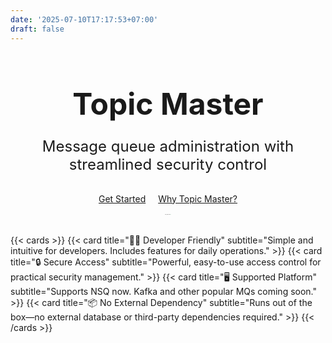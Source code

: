 ```yaml
---
date: '2025-07-10T17:17:53+07:00'
draft: false
---
```


<div align="center" style="margin-top: 2rem; margin-bottom: 2rem;">
  <h1 style="font-size: 3rem; font-weight: bold; margin-bottom: 1rem;">Topic Master</h1>
  <p style="font-size: 1.5rem; margin-bottom: 2rem;">
    Message queue administration with streamlined security control
  </p>
  <a href="/docs/getting-started/" class="button button--primary" style="margin-right: 1rem;">Get Started</a>
  <a href="/docs/overview" class="button">Why Topic Master?</a>
  <div style= "font-size: 1; color: #666; margin-top: 1rem;">
    <strong>Free, open source <span style="color: #27ae60;">✅</span></strong>
  </div>
</div>

{{< cards >}}
  {{< card title="👨‍💻 Developer Friendly" subtitle="Simple and intuitive for developers. Includes features for daily operations." >}}
  {{< card title="🔒 Secure Access" subtitle="Powerful, easy-to-use access control for practical security management." >}}
  {{< card title="🖥️ Supported Platform" subtitle="Supports NSQ now. Kafka and other popular MQs coming soon." >}}
  {{< card title="📦 No External Dependency" subtitle="Runs out of the box—no external database or third-party dependencies required." >}}
{{< /cards >}}
